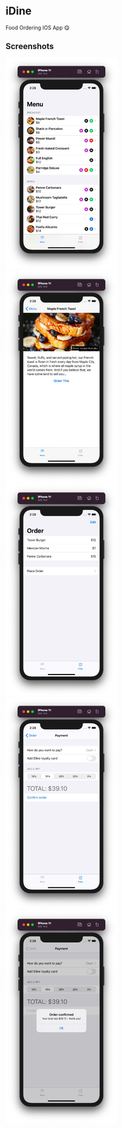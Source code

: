 # iDine
Food Ordering IOS App 😋

## Screenshots
<img src="https://github.com/Rohan-cod/iDine/blob/master/Screenshots/Menu.jpg" width="300"><img src="https://github.com/Rohan-cod/iDine/blob/master/Screenshots/Detail.jpg" width="300"><img src="https://github.com/Rohan-cod/iDine/blob/master/Screenshots/Order.jpg" width="300"><img src="https://github.com/Rohan-cod/iDine/blob/master/Screenshots/Checkout.jpg" width="300"><img src="https://github.com/Rohan-cod/iDine/blob/master/Screenshots/Confirm.jpg" width="300">
